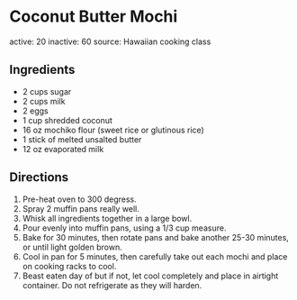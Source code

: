 # Coconut Butter Mochi
active: 20
inactive: 60
source: Hawaiian cooking class
## Ingredients
* 2 cups sugar
* 2 cups milk
* 2 eggs
* 1 cup shredded coconut
* 16 oz mochiko flour (sweet rice or glutinous rice)
* 1 stick of melted unsalted butter
* 12 oz evaporated milk
## Directions
1. Pre-heat oven to 300 degress.
2. Spray 2 muffin pans really well.
3. Whisk all ingredients together in a large bowl.
4. Pour evenly into muffin pans, using a 1/3 cup measure.
5. Bake for 30 minutes, then rotate pans and bake another 25-30 minutes, or until light golden brown.
6. Cool in pan for 5 minutes, then carefully take out each mochi and place on cooking racks to cool.
7. Beast eaten day of but if not, let cool completely and place in airtight container. Do not refrigerate as they will harden.
